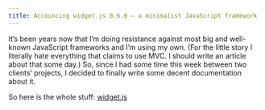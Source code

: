 ```yaml
---
title: Accouncing widget.js 0.6.0 – a minimalist JavaScript framework
---
```


It’s  been years now that I’m doing resistance against most big and well-known JavaScript frameworks and I’m using my own. (For the little story I literally hate everything that claims to use MVC. I should write an article about that some day.) So, since I had some time this week between two clients’ projects, I decided to finally write some decent documentation about it.

So here is the whole stuff: [widget.js](http://widgetjs.neoname.eu/)
